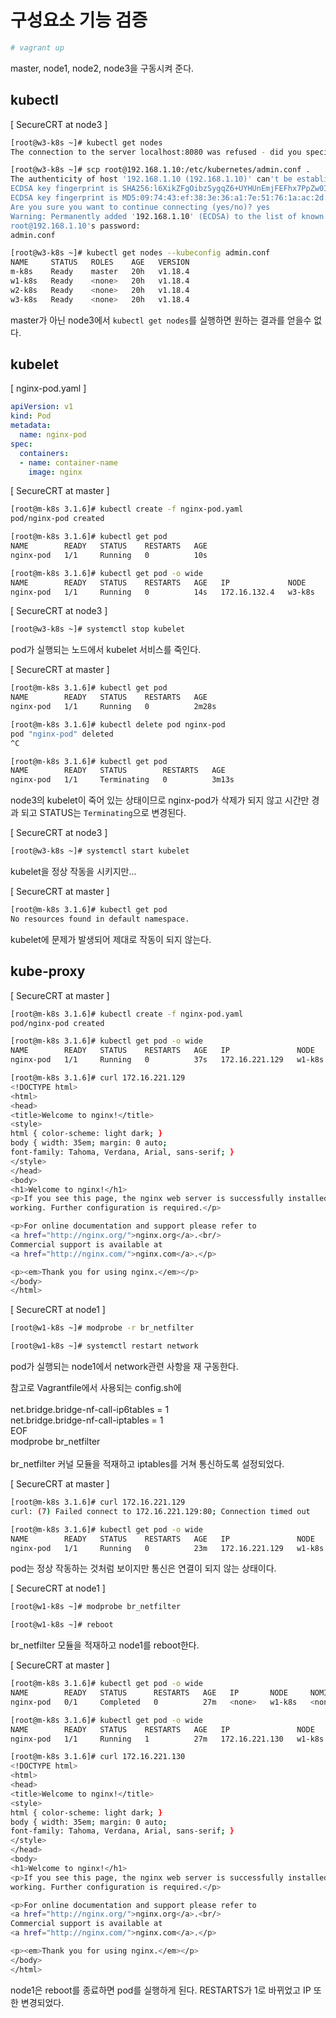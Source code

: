 # 구성요소 기능 검증

```bash
# vagrant up
```
master, node1, node2, node3을 구동시켜 준다.

## kubectl

[ SecureCRT at node3 ]
```bash
[root@w3-k8s ~]# kubectl get nodes
The connection to the server localhost:8080 was refused - did you specify the right host or port?

[root@w3-k8s ~]# scp root@192.168.1.10:/etc/kubernetes/admin.conf .
The authenticity of host '192.168.1.10 (192.168.1.10)' can't be established.
ECDSA key fingerprint is SHA256:l6XikZFgOibzSygqZ6+UYHUnEmjFEFhx7PpZw0I3WaM.
ECDSA key fingerprint is MD5:09:74:43:ef:38:3e:36:a1:7e:51:76:1a:ac:2d:7e:0c.
Are you sure you want to continue connecting (yes/no)? yes
Warning: Permanently added '192.168.1.10' (ECDSA) to the list of known hosts.
root@192.168.1.10's password: 
admin.conf                                                                                        100% 5452     1.1MB/s   00:00    

[root@w3-k8s ~]# kubectl get nodes --kubeconfig admin.conf
NAME     STATUS   ROLES    AGE   VERSION
m-k8s    Ready    master   20h   v1.18.4
w1-k8s   Ready    <none>   20h   v1.18.4
w2-k8s   Ready    <none>   20h   v1.18.4
w3-k8s   Ready    <none>   20h   v1.18.4
```
master가 아닌 node3에서 `kubectl get nodes`를 실행하면 원하는 결과를 얻을수 없다. 

## kubelet

[ nginx-pod.yaml ]
```yaml
apiVersion: v1
kind: Pod
metadata:
  name: nginx-pod
spec:
  containers:
  - name: container-name
    image: nginx
```

[ SecureCRT at master ]
```bash
[root@m-k8s 3.1.6]# kubectl create -f nginx-pod.yaml 
pod/nginx-pod created

[root@m-k8s 3.1.6]# kubectl get pod
NAME        READY   STATUS    RESTARTS   AGE
nginx-pod   1/1     Running   0          10s

[root@m-k8s 3.1.6]# kubectl get pod -o wide
NAME        READY   STATUS    RESTARTS   AGE   IP             NODE     NOMINATED NODE   READINESS GATES
nginx-pod   1/1     Running   0          14s   172.16.132.4   w3-k8s   <none>           <none>
```

[ SecureCRT at node3 ]
```bash
[root@w3-k8s ~]# systemctl stop kubelet                            
```
pod가 실행되는 노드에서 kubelet 서비스를 죽인다.

[ SecureCRT at master ]
```bash
[root@m-k8s 3.1.6]# kubectl get pod
NAME        READY   STATUS    RESTARTS   AGE
nginx-pod   1/1     Running   0          2m28s

[root@m-k8s 3.1.6]# kubectl delete pod nginx-pod
pod "nginx-pod" deleted
^C

[root@m-k8s 3.1.6]# kubectl get pod             
NAME        READY   STATUS        RESTARTS   AGE
nginx-pod   1/1     Terminating   0          3m13s
```
node3의 kubelet이 죽어 있는 상태이므로 nginx-pod가 삭제가 되지 않고 시간만 경과 되고 STATUS는 `Terminating`으로 변경된다.

[ SecureCRT at node3 ]
```bash
[root@w3-k8s ~]# systemctl start kubelet                            
```
kubelet을 정상 작동을 시키지만...

[ SecureCRT at master ]
```bash
[root@m-k8s 3.1.6]# kubectl get pod
No resources found in default namespace.
```
kubelet에 문제가 발생되어 제대로 작동이 되지 않는다.

## kube-proxy

[ SecureCRT at master ]
```bash
[root@m-k8s 3.1.6]# kubectl create -f nginx-pod.yaml 
pod/nginx-pod created

[root@m-k8s 3.1.6]# kubectl get pod -o wide
NAME        READY   STATUS    RESTARTS   AGE   IP               NODE     NOMINATED NODE   READINESS GATES
nginx-pod   1/1     Running   0          37s   172.16.221.129   w1-k8s   <none>           <none>

[root@m-k8s 3.1.6]# curl 172.16.221.129
<!DOCTYPE html>
<html>
<head>
<title>Welcome to nginx!</title>
<style>
html { color-scheme: light dark; }
body { width: 35em; margin: 0 auto;
font-family: Tahoma, Verdana, Arial, sans-serif; }
</style>
</head>
<body>
<h1>Welcome to nginx!</h1>
<p>If you see this page, the nginx web server is successfully installed and
working. Further configuration is required.</p>

<p>For online documentation and support please refer to
<a href="http://nginx.org/">nginx.org</a>.<br/>
Commercial support is available at
<a href="http://nginx.com/">nginx.com</a>.</p>

<p><em>Thank you for using nginx.</em></p>
</body>
</html>
```

[ SecureCRT at node1 ]
```bash
[root@w1-k8s ~]# modprobe -r br_netfilter

[root@w1-k8s ~]# systemctl restart network
```
pod가 실행되는 node1에서 network관련 사항을 재 구동한다.

참고로 Vagrantfile에서 사용되는 config.sh에<br><br>
net.bridge.bridge-nf-call-ip6tables = 1<br>
net.bridge.bridge-nf-call-iptables = 1<br>
EOF<br>
modprobe br_netfilter<br><br>
br_netfilter 커널 모듈을 적재하고 iptables를 거쳐 통신하도록 설정되었다.

[ SecureCRT at master ]
```bash
[root@m-k8s 3.1.6]# curl 172.16.221.129
curl: (7) Failed connect to 172.16.221.129:80; Connection timed out

[root@m-k8s 3.1.6]# kubectl get pod -o wide
NAME        READY   STATUS    RESTARTS   AGE   IP               NODE     NOMINATED NODE   READINESS GATES
nginx-pod   1/1     Running   0          23m   172.16.221.129   w1-k8s   <none>           <none>
```
pod는 정상 작동하는 것처럼 보이지만 통신은 연결이 되지 않는 상태이다.

[ SecureCRT at node1 ]
```bash
[root@w1-k8s ~]# modprobe br_netfilter

[root@w1-k8s ~]# reboot
```
br_netfilter 모듈을 적재하고 node1를 reboot한다.

[ SecureCRT at master ]
```bash
[root@m-k8s 3.1.6]# kubectl get pod -o wide
NAME        READY   STATUS      RESTARTS   AGE   IP       NODE     NOMINATED NODE   READINESS GATES
nginx-pod   0/1     Completed   0          27m   <none>   w1-k8s   <none>           <none>

[root@m-k8s 3.1.6]# kubectl get pod -o wide
NAME        READY   STATUS    RESTARTS   AGE   IP               NODE     NOMINATED NODE   READINESS GATES
nginx-pod   1/1     Running   1          27m   172.16.221.130   w1-k8s   <none>           <none>

[root@m-k8s 3.1.6]# curl 172.16.221.130
<!DOCTYPE html>
<html>
<head>
<title>Welcome to nginx!</title>
<style>
html { color-scheme: light dark; }
body { width: 35em; margin: 0 auto;
font-family: Tahoma, Verdana, Arial, sans-serif; }
</style>
</head>
<body>
<h1>Welcome to nginx!</h1>
<p>If you see this page, the nginx web server is successfully installed and
working. Further configuration is required.</p>

<p>For online documentation and support please refer to
<a href="http://nginx.org/">nginx.org</a>.<br/>
Commercial support is available at
<a href="http://nginx.com/">nginx.com</a>.</p>

<p><em>Thank you for using nginx.</em></p>
</body>
</html>
```
node1은 reboot를 종료하면 pod를 실행하게 된다. RESTARTS가 1로 바뀌었고 IP 또한 변경되었다.